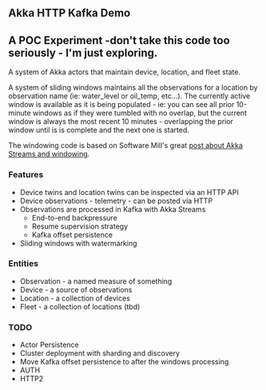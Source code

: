 Akka HTTP Kafka Demo
---

## A POC Experiment -don't take this code too seriously - I'm just exploring.

A system of Akka actors that maintain device, location, and fleet state.

A system of sliding windows maintains all the observations for a location by
observation name (ie: water_level or oil_temp, etc...).  The currently active
window is available as it is being populated - ie: you can see all prior 10-minute
windows as if they were tumbled with no overlap, but the current window is always
the most recent 10 minutes - overlapping the prior window until is is complete
and the next one is started.

The windowing code is based on Software Mill's great [post about Akka Streams and windowing].

### Features
  * Device twins and location twins can be inspected via an HTTP API
  * Device observations - telemetry - can be posted via HTTP
  * Observations are processed in Kafka with Akka Streams
    * End-to-end backpressure
    * Resume supervision strategy
    * Kafka offset persistence
  * Sliding windows with watermarking

### Entities
  * Observation - a named measure of something
  * Device - a source of observations
  * Location - a collection of devices
  * Fleet - a collection of locations (tbd)

### TODO
  * Actor Persistence
  * Cluster deployment with sharding and discovery
  * Move Kafka offset persistence to after the windows processing
  * AUTH
  * HTTP2

[post about Akka Streams and windowing]: https://softwaremill.com/windowing-data-in-akka-streams/

